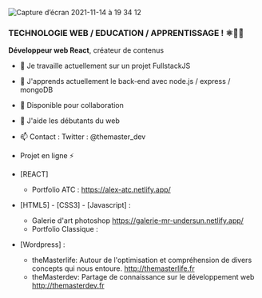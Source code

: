 ![Capture d’écran 2021-11-14 à 19 34 12](https://user-images.githubusercontent.com/59344910/142048642-fe7e8bf5-54bc-4c29-a37f-48480d465596.png)

### TECHNOLOGIE WEB / EDUCATION / APPRENTISSAGE ! ⚛👨‍🎓


**Développeur web React**, créateur de contenus

- 🔭 Je travaille actuellement sur un projet FullstackJS 
- 🌱 J'apprends actuellement le back-end avec node.js / express / mongoDB
- 👯 Disponible pour collaboration 
- 🤔 J'aide les débutants du web 
- 📫 Contact : Twitter : @themaster_dev

- Projet en ligne ⚡ 
- [REACT]
   - Portfolio ATC  : https://alex-atc.netlify.app/
- [HTML5] - [CSS3]  - [Javascript] :
  - Galerie d'art photoshop  https://galerie-mr-undersun.netlify.app/
  - Portfolio Classique :  
- [Wordpress] :
   
  -  theMasterlife: Autour de l'optimisation et compréhension de divers concepts qui nous entoure.            http://themasterlife.fr 
  -  theMasterdev: Partage de connaissance sur le développement web                                           http://themasterdev.fr


  
